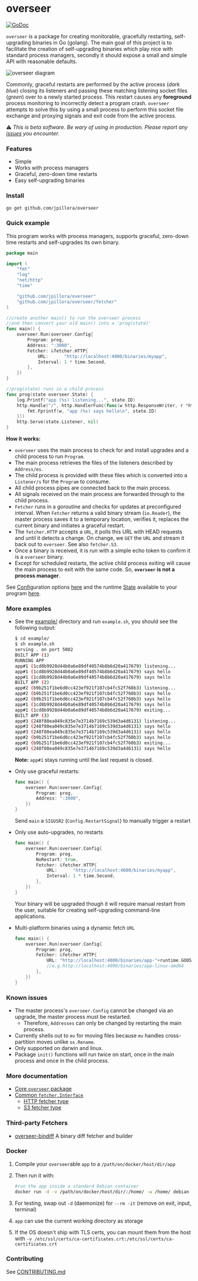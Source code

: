 # overseer

[![GoDoc](https://godoc.org/github.com/jpillora/overseer?status.svg)](https://godoc.org/github.com/jpillora/overseer)

`overseer` is a package for creating monitorable, gracefully restarting, self-upgrading binaries in Go (golang). The main goal of this project is to facilitate the creation of self-upgrading binaries which play nice with standard process managers, secondly it should expose a small and simple API with reasonable defaults.

![overseer diagram](https://docs.google.com/drawings/d/1o12njYyRILy3UDs2E6JzyJEl0psU4ePYiMQ20jiuVOY/pub?w=566&h=284)

Commonly, graceful restarts are performed by the active process (*dark blue*) closing its listeners and passing these matching listening socket files (*green*) over to a newly started process. This restart causes any **foreground** process monitoring to incorrectly detect a program crash. `overseer` attempts to solve this by using a small process to perform this socket file exchange and proxying signals and exit code from the active process.

:warning: *This is beta software. Be wary of using in production. Please report any [issues](https://github.com/jpillora/overseer/issues) you encounter.*

### Features

* Simple
* Works with process managers
* Graceful, zero-down time restarts
* Easy self-upgrading binaries

### Install

```sh
go get github.com/jpillora/overseer
```

### Quick example

This program works with process managers, supports graceful, zero-down time restarts and self-upgrades its own binary.

``` go
package main

import (
	"fmt"
	"log"
	"net/http"
	"time"

	"github.com/jpillora/overseer"
	"github.com/jpillora/overseer/fetcher"
)

//create another main() to run the overseer process
//and then convert your old main() into a 'prog(state)'
func main() {
	overseer.Run(overseer.Config{
		Program: prog,
		Address: ":3000",
		Fetcher: &fetcher.HTTP{
			URL:      "http://localhost:4000/binaries/myapp",
			Interval: 1 * time.Second,
		},
	})
}

//prog(state) runs in a child process
func prog(state overseer.State) {
	log.Printf("app (%s) listening...", state.ID)
	http.Handle("/", http.HandlerFunc(func(w http.ResponseWriter, r *http.Request) {
		fmt.Fprintf(w, "app (%s) says hello\n", state.ID)
	}))
	http.Serve(state.Listener, nil)
}
```

**How it works:**

* `overseer` uses the main process to check for and install upgrades and a child process to run `Program`.
* The main process retrieves the files of the listeners described by `Address/es`.
* The child process is provided with these files which is converted into a `Listener/s` for the `Program` to consume.
* All child process pipes are connected back to the main process.
* All signals received on the main process are forwarded through to the child process.
* `Fetcher` runs in a goroutine and checks for updates at preconfigured interval. When `Fetcher` returns a valid binary stream (`io.Reader`), the master process saves it to a temporary location, verifies it, replaces the current binary and initiates a graceful restart.
* The `fetcher.HTTP` accepts a `URL`, it polls this URL with HEAD requests and until it detects a change. On change, we `GET` the `URL` and stream it back out to `overseer`. See also `fetcher.S3`.
* Once a binary is received, it is run with a simple echo token to confirm it is a `overseer` binary.
* Except for scheduled restarts, the active child process exiting will cause the main process to exit with the same code. So, **`overseer` is not a process manager**.

See [Config](https://godoc.org/github.com/jpillora/overseer#Config)uration options [here](https://godoc.org/github.com/jpillora/overseer#Config) and the runtime [State](https://godoc.org/github.com/jpillora/overseer#State) available to your program [here](https://godoc.org/github.com/jpillora/overseer#State).

### More examples

* See the [example/](example/) directory and run `example.sh`, you should see the following output:

	```sh
	$ cd example/
	$ sh example.sh
	serving . on port 5002
	BUILT APP (1)
	RUNNING APP
	app#1 (1cd8b9928d44b0a6e89df40574b8b6d20a417679) listening...
	app#1 (1cd8b9928d44b0a6e89df40574b8b6d20a417679) says hello
	app#1 (1cd8b9928d44b0a6e89df40574b8b6d20a417679) says hello
	BUILT APP (2)
	app#2 (b9b251f1be6d0cc423ef921f107cb4fc52f760b3) listening...
	app#2 (b9b251f1be6d0cc423ef921f107cb4fc52f760b3) says hello
	app#2 (b9b251f1be6d0cc423ef921f107cb4fc52f760b3) says hello
	app#1 (1cd8b9928d44b0a6e89df40574b8b6d20a417679) says hello
	app#1 (1cd8b9928d44b0a6e89df40574b8b6d20a417679) exiting...
	BUILT APP (3)
	app#3 (248f80ea049c835e7e3714b7169c539d3a4d6131) listening...
	app#3 (248f80ea049c835e7e3714b7169c539d3a4d6131) says hello
	app#3 (248f80ea049c835e7e3714b7169c539d3a4d6131) says hello
	app#2 (b9b251f1be6d0cc423ef921f107cb4fc52f760b3) says hello
	app#2 (b9b251f1be6d0cc423ef921f107cb4fc52f760b3) exiting...
	app#3 (248f80ea049c835e7e3714b7169c539d3a4d6131) says hello
	```

	**Note:** `app#1` stays running until the last request is closed.

* Only use graceful restarts:

	```go
	func main() {
		overseer.Run(overseer.Config{
			Program: prog,
			Address: ":3000",
		})
	}
	```

	Send `main` a `SIGUSR2` (`Config.RestartSignal`) to manually trigger a restart

* Only use auto-upgrades, no restarts

	```go
	func main() {
		overseer.Run(overseer.Config{
			Program: prog,
			NoRestart: true,
			Fetcher: &fetcher.HTTP{
				URL:      "http://localhost:4000/binaries/myapp",
				Interval: 1 * time.Second,
			},
		})
	}
	```

	Your binary will be upgraded though it will require manual restart from the user, suitable for creating self-upgrading command-line applications.

* Multi-platform binaries using a dynamic fetch `URL`

	```go
	func main() {
		overseer.Run(overseer.Config{
			Program: prog,
			Fetcher: &fetcher.HTTP{
				URL: "http://localhost:4000/binaries/app-"+runtime.GOOS+"-"+runtime.GOARCH,
				//e.g.http://localhost:4000/binaries/app-linux-amd64
			},
		})
	}
	```

### Known issues

* The master process's `overseer.Config` cannot be changed via an upgrade, the master process must be restarted.
	* Therefore, `Addresses` can only be changed by restarting the main process.
* Currently shells out to `mv` for moving files because `mv` handles cross-partition moves unlike `os.Rename`.
* Only supported on darwin and linux.
* Package `init()` functions will run twice on start, once in the main process and once in the child process.

### More documentation

* [Core `overseer` package](https://godoc.org/github.com/jpillora/overseer)
* [Common `fetcher.Interface`](https://godoc.org/github.com/jpillora/overseer/fetcher#Interface)
	* [HTTP fetcher type](https://godoc.org/github.com/jpillora/overseer/fetcher#HTTP)
	* [S3 fetcher type](https://godoc.org/github.com/jpillora/overseer/fetcher#S3)

### Third-party Fetchers

* [overseer-bindiff](https://github.com/tgulacsi/overseer-bindiff) A binary diff fetcher and builder

### Docker

1. Compile your `overseer`able `app` to a `/path/on/docker/host/dir/app`
1. Then run it with:

	```sh
	#run the app inside a standard Debian container
	docker run -d -v /path/on/docker/host/dir/:/home/ -w /home/ debian /home/app
	```

1. For testing, swap out `-d` (daemonize) for `--rm -it` (remove on exit, input, terminal)
1. `app` can use the current working directory as storage
1. If the OS doesn't ship with TLS certs, you can mount them from the host with `-v /etc/ssl/certs/ca-certificates.crt:/etc/ssl/certs/ca-certificates.crt`

### Contributing

See [CONTRIBUTING.md](CONTRIBUTING.md)
